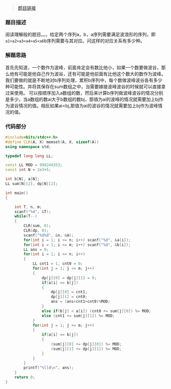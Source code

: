
<!--more-->

> [题目链接](http://acm.hdu.edu.cn/showproblem.php?pid=6078)

### 题目描述 ###
阅读理解般的题目。。。给定两个序列a，b，a序列需要满足波浪形的序列，即`a1<a2>a3<a4>a5<a6`b序列需要与其对应。问这样的对应关系有多少种。
### 解题思路 ###
首先先知道，一个数作为波峰，前面肯定会有数比他小，如果一个数要做波谷，那么他有可能是他自己作为波谷，还有可能是他前面有比他这个数大的数作为波峰。我们要做的就是不断地对b序列处理，累积b序列中，每个数做波峰波谷各有多少种可能性。并将其保存在sum数组之中，当需要嫁接波峰波谷的时候就可以直接拿过来使用。
可以按顺序加入a数组的数，然后来计算b序列做波峰波谷的情况分别是多少。当a数组的数ai大于b数组的数bj，那值为ai的波峰的情况就需要加上bj作为波谷情况的值。相反如果ai<bj,那值为ai的波谷的情况就需要加上bj作为波峰情况的值。
### 代码部分 ###

```cpp
#include<bits/stdc++.h>
#define CLR(A, X) memset(A, X, sizeof(A))
using namespace std;

typedef long long LL;

const LL MOD = 998244353;
const int N = 2e3+5;

int b[N], a[N];
LL sum[N][2], dp[N][2];

int main()
{

    int T, n, m;
    scanf("%d", &T);
    while(T--)
    {
        CLR(sum, 0);
        CLR(dp, 0);
        scanf("%d%d", &n, &m);
        for(int i = 1; i <= n; i++) scanf("%d", &a[i]);
        for(int i = 1; i <= m; i++) scanf("%d", &b[i]);
        LL ans = 0;
        for(int i = 1; i <= n; i++)
        {
            LL cnt1 = 1, cnt0 = 0;
            for(int j = 1; j <= m; j++)
            {
                dp[j][0] = dp[j][1] = 0;
                if(a[i] == b[j])
                {
                    dp[j][0] = cnt1;
                    dp[j][1] = cnt0;
                    ans = (ans+cnt1+cnt0)%MOD;
                }
                else if(b[j] < a[i]) (cnt0 += sum[j][0]) %= MOD;
                else (cnt1 += sum[j][1]) %= MOD;
            }
            for(int j = 1; j <= m; j++)
            {
                if(a[i] == b[j])
                {
                    (sum[j][0] += dp[j][0]) %= MOD;
                    (sum[j][1] += dp[j][1]) %= MOD;
                }
            }
        }
        printf("%lld\n", ans);
    }
    return 0;
}


```
